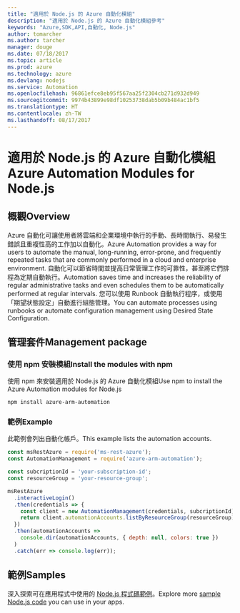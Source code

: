 ```yaml
---
title: "適用於 Node.js 的 Azure 自動化模組"
description: "適用於 Node.js 的 Azure 自動化模組參考"
keywords: "Azure,SDK,API,自動化, Node.js"
author: tomarcher
ms.author: tarcher
manager: douge
ms.date: 07/18/2017
ms.topic: article
ms.prod: azure
ms.technology: azure
ms.devlang: nodejs
ms.service: Automation
ms.openlocfilehash: 96861efce8eb95f567aa25f2304cb271d932d949
ms.sourcegitcommit: 9974b43899e98df10253738dab5b09b484ac1bf5
ms.translationtype: HT
ms.contentlocale: zh-TW
ms.lasthandoff: 08/17/2017
---
```

# <a name="azure-automation-modules-for-nodejs"></a><span data-ttu-id="df764-104">適用於 Node.js 的 Azure 自動化模組</span><span class="sxs-lookup"><span data-stu-id="df764-104">Azure Automation Modules for Node.js</span></span>

## <a name="overview"></a><span data-ttu-id="df764-105">概觀</span><span class="sxs-lookup"><span data-stu-id="df764-105">Overview</span></span>

<span data-ttu-id="df764-106">Azure 自動化可讓使用者將雲端和企業環境中執行的手動、長時間執行、易發生錯誤且重複性高的工作加以自動化。</span><span class="sxs-lookup"><span data-stu-id="df764-106">Azure Automation provides a way for users to automate the manual, long-running, error-prone, and frequently repeated tasks that are commonly performed in a cloud and enterprise environment.</span></span> <span data-ttu-id="df764-107">自動化可以節省時間並提高日常管理工作的可靠性，甚至將它們排程為定期自動執行。</span><span class="sxs-lookup"><span data-stu-id="df764-107">Automation saves time and increases the reliability of regular administrative tasks and even schedules them to be automatically performed at regular intervals.</span></span> <span data-ttu-id="df764-108">您可以使用 Runbook 自動執行程序，或使用「期望狀態設定」自動進行組態管理。</span><span class="sxs-lookup"><span data-stu-id="df764-108">You can automate processes using runbooks or automate configuration management using Desired State Configuration.</span></span>

## <a name="management-package"></a><span data-ttu-id="df764-109">管理套件</span><span class="sxs-lookup"><span data-stu-id="df764-109">Management package</span></span>

### <a name="install-the-modules-with-npm"></a><span data-ttu-id="df764-110">使用 npm 安裝模組</span><span class="sxs-lookup"><span data-stu-id="df764-110">Install the modules with npm</span></span>

<span data-ttu-id="df764-111">使用 npm 來安裝適用於 Node.js 的 Azure 自動化模組</span><span class="sxs-lookup"><span data-stu-id="df764-111">Use npm to install the Azure Automation modules for Node.js</span></span>

```bash
npm install azure-arm-automation
```

### <a name="example"></a><span data-ttu-id="df764-112">範例</span><span class="sxs-lookup"><span data-stu-id="df764-112">Example</span></span>

<span data-ttu-id="df764-113">此範例會列出自動化帳戶。</span><span class="sxs-lookup"><span data-stu-id="df764-113">This example lists the automation accounts.</span></span>

```javascript
const msRestAzure = require('ms-rest-azure');
const AutomationManagement = require('azure-arm-automation');

const subcriptionId = 'your-subscription-id';
const resourceGroup = 'your-resource-group';

msRestAzure
  .interactiveLogin()
  .then(credentials => {
    const client = new AutomationManagement(credentials, subcriptionId);
    return client.automationAccounts.listByResourceGroup(resourceGroup);
  })
  .then(automationAccounts =>
    console.dir(automationAccounts, { depth: null, colors: true })
  )
  .catch(err => console.log(err));

```

## <a name="samples"></a><span data-ttu-id="df764-114">範例</span><span class="sxs-lookup"><span data-stu-id="df764-114">Samples</span></span>

<span data-ttu-id="df764-115">深入探索可在應用程式中使用的 [Node.js 程式碼範例](https://azure.microsoft.com/resources/samples/?platform=nodejs)。</span><span class="sxs-lookup"><span data-stu-id="df764-115">Explore more [sample Node.js code](https://azure.microsoft.com/resources/samples/?platform=nodejs) you can use in your apps.</span></span>
